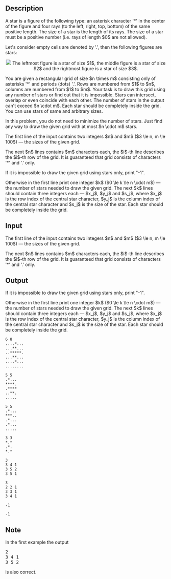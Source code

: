 ## Description

<div><p>A <span class="tex-font-style-it">star</span> is a figure of the following type: an asterisk character '<span class="tex-font-style-tt">*</span>' in the center of the figure and four rays (to the left, right, top, bottom) of the same positive length. The size of a <span class="tex-font-style-it">star</span> is the length of its rays. The size of a star must be a positive number (i.e. rays of length $0$ are not allowed).</p><p>Let's consider empty cells are denoted by '<span class="tex-font-style-tt">.</span>', then the following figures are <span class="tex-font-style-it">stars</span>:</p><center> <img class="tex-graphics" src="file://8biCtzB4.png" style="max-width: 100.0%;max-height: 100.0%;"> <span class="tex-font-size-small">The leftmost figure is a <span class="tex-font-style-it">star</span> of size $1$, the middle figure is a <span class="tex-font-style-it">star</span> of size $2$ and the rightmost figure is a <span class="tex-font-style-it">star</span> of size $3$.</span> </center><p>You are given a rectangular grid of size $n \times m$ consisting only of asterisks '<span class="tex-font-style-tt">*</span>' and periods (dots) '<span class="tex-font-style-tt">.</span>'. Rows are numbered from $1$ to $n$, columns are numbered from $1$ to $m$. Your task is to draw this grid using <span class="tex-font-style-it">any</span> number of <span class="tex-font-style-it">stars</span> or find out that it is impossible. <span class="tex-font-style-it">Stars</span> can intersect, overlap or even coincide with each other. The number of <span class="tex-font-style-it">stars</span> in the output can't exceed $n \cdot m$. Each star should be completely inside the grid. You can use stars of same and arbitrary sizes.</p><p><span class="tex-font-style-it">In this problem, you do not need to minimize the number of stars. Just find any way to draw the given grid with at most $n \cdot m$ stars.</span></p></div><div class="input-specification"><p>The first line of the input contains two integers $n$ and $m$ ($3 \le n, m \le 100$) — the sizes of the given grid.</p><p>The next $n$ lines contains $m$ characters each, the $i$-th line describes the $i$-th row of the grid. It is guaranteed that grid consists of characters '<span class="tex-font-style-tt">*</span>' and '<span class="tex-font-style-tt">.</span>' only.</p></div><div class="output-specification"><p>If it is impossible to draw the given grid using <span class="tex-font-style-it">stars</span> only, print "<span class="tex-font-style-tt">-1</span>".</p><p>Otherwise in the first line print one integer $k$ ($0 \le k \le n \cdot m$) — the number of <span class="tex-font-style-it">stars</span> needed to draw the given grid. The next $k$ lines should contain three integers each — $x_j$, $y_j$ and $s_j$, where $x_j$ is the row index of the central <span class="tex-font-style-it">star</span> character, $y_j$ is the column index of the central <span class="tex-font-style-it">star</span> character and $s_j$ is the size of the <span class="tex-font-style-it">star</span>. Each <span class="tex-font-style-it">star</span> should be completely inside the grid.</p></div>

## Input

<p>The first line of the input contains two integers $n$ and $m$ ($3 \le n, m \le 100$) — the sizes of the given grid.</p><p>The next $n$ lines contains $m$ characters each, the $i$-th line describes the $i$-th row of the grid. It is guaranteed that grid consists of characters '<span class="tex-font-style-tt">*</span>' and '<span class="tex-font-style-tt">.</span>' only.</p>

## Output

<p>If it is impossible to draw the given grid using <span class="tex-font-style-it">stars</span> only, print "<span class="tex-font-style-tt">-1</span>".</p><p>Otherwise in the first line print one integer $k$ ($0 \le k \le n \cdot m$) — the number of <span class="tex-font-style-it">stars</span> needed to draw the given grid. The next $k$ lines should contain three integers each — $x_j$, $y_j$ and $s_j$, where $x_j$ is the row index of the central <span class="tex-font-style-it">star</span> character, $y_j$ is the column index of the central <span class="tex-font-style-it">star</span> character and $s_j$ is the size of the <span class="tex-font-style-it">star</span>. Each <span class="tex-font-style-it">star</span> should be completely inside the grid.</p>





```input1
6 8
....*...
...**...
..*****.
...**...
....*...
........

```




```input2
5 5
.*...
****.
.****
..**.
.....

```




```input3
5 5
.*...
***..
.*...
.*...
.....

```




```input4
3 3
*.*
.*.
*.*

```




```output1
3
3 4 1
3 5 2
3 5 1

```




```output2
3
2 2 1
3 3 1
3 4 1

```




```output3
-1

```




```output4
-1

```



## Note

<p>In the first example the output </p><pre class="verbatim">2<br>3 4 1<br>3 5 2<br></pre><p>is also correct.</p>
